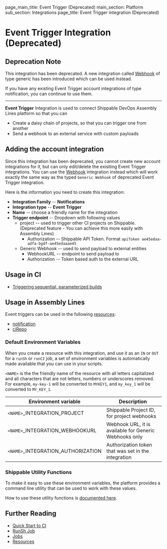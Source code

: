 page_main_title: Event Trigger (Deprecated)
main_section: Platform
sub_section: Integrations
page_title: Event Trigger integration (Deprecated)

# Event Trigger Integration (Deprecated)

## Deprecation Note
This integration has been deprecated. A new integration called [Webhook](/platform/integration/webhook) of type generic has been introduced which can be used instead.

If you have any existing Event Trigger account integrations of type notification, you can continue to use them.

---

**Event Trigger** Integration is used to connect Shippable DevOps Assembly Lines platform so that you can

* Create a daisy chain of projects, so that you can trigger one from another
* Send a webhook to an external service with custom payloads

## Adding the account integration

Since this integration has been deprecated, you cannot create new account integrations for it, but can only edit/delete the exisiting Event Trigger integrations. You can use the [Webhook](/platform/integration/webhook) integration instead which will work exactly the same way as the typed `Generic Webhook` of deprecated Event Trigger integration.

Here is the information you need to create this integration:

* **Integration Family** -- **Notifications**
* **Integration type** -- **Event Trigger**
* **Name** -- choose a friendly name for the integration
* **Trigger endpoint** -- Dropdown with following values
	* project -- used to trigger other CI projects on Shippable. (Deprecated feature - You can achieve this more easily with Assembly Lines)
		* Authorization -- Shippable API Token. Format `apiToken ae45edaa-adfa-bgdf-ae45edaaae45`
	* Generic Webhook -- used to send payload to external entities
		* WebhookURL -- endpoint to send payload to
		* Authorization -- Token based auth to the external URL

## Usage in CI

* [Triggering sequential, parameterized builds](http://blog.shippable.com/triggering-a-parameterized-build-after-continuous-integration)

## Usage in Assembly Lines

Event triggers can be used in the following [resources](/platform/workflow/resource/overview/):

* [notification](/platform/workflow/resource/notification)
* [ciRepo](/platform/workflow/resource/cirepo)

### Default Environment Variables
When you create a resource with this integration, and use it as an `IN` or `OUT` for a `runSh` or `runCI` job, a set of environment variables is automatically made available that you can use in your scripts.

`<NAME>` is the the friendly name of the resource with all letters capitalized and all characters that are not letters, numbers or underscores removed. For example, `my-key-1` will be converted to `MYKEY1`, and `my_key_1` will be converted to `MY_KEY_1`.

| Environment variable						| Description                         |
| ------------- 								|------------------------------------ |
| `<NAME>`\_INTEGRATION\_PROJECT			| Shippable Project ID, for project webhooks  |
| `<NAME>`\_INTEGRATION\_WEBHOOKURL		| Webhook URL, it is available for Generic Webhooks only |
| `<NAME>`\_INTEGRATION\_AUTHORIZATION	| Authorization token that was set in the integration  |

### Shippable Utility Functions
To make it easy to use these environment variables, the platform provides a command line utility that can be used to work with these values.

How to use these utility functions is [documented here](/platform/tutorial/workflow/using-shipctl).

## Further Reading
* [Quick Start to CI](/getting-started/ci-sample)
* [RunSh Job](/platform/workflow/job/runsh)
* [Jobs](/platform/workflow/job/overview)
* [Resources](/platform/workflow/resource/overview)
